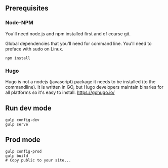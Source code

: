 



## Prerequisites

### Node-NPM

You'll need node.js and npm installed first and of course git.

Global dependencies that you'll need for command line. You'll need to preface with sudo on Linux.

```
npm install
```

### Hugo

Hugo is not a nodejs (javascript) package it needs to be installed (to the commandline). It is written in GO, but Hugo developers maintain binaries for all platforms so it's easy to install. https://gohugo.io/

## Run dev mode

```
gulp config-dev
gulp serve
```

## Prod mode

```
gulp config-prod
gulp build
# Copy public to your site...
```


